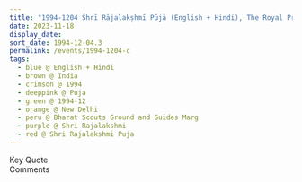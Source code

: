 ```yaml
---
title: "1994-1204 Śhrī Rājalakṣhmī Pūjā (English + Hindi), The Royal Principal, Bharat Scouts Ground and Guides Marg, Nizamuddin, National Zoological Park, Sundar Nagar, New Delhi, India"
date: 2023-11-18
display_date: 
sort_date: 1994-12-04.3
permalink: /events/1994-1204-c
tags:
  - blue @ English + Hindi
  - brown @ India
  - crimson @ 1994
  - deeppink @ Puja
  - green @ 1994-12
  - orange @ New Delhi
  - peru @ Bharat Scouts Ground and Guides Marg
  - purple @ Shri Rajalakshmi
  - red @ Shri Rajalakshmi Puja  
---
```


<wave-list>
  <list-title color="green" width="75">Key Quote</list-title>
  <list-item color="BlanchedAlmond"  width="200"></list-item>
  <list-item color="Lavender"></list-item>
  <list-item color="BlanchedAlmond"></list-item>
</wave-list>

<br>

<wave-list>
  <list-title color="green" width="75">Comments</list-title>
  <list-item color="BlanchedAlmond"  width="200"></list-item>
  <list-item color="Lavender"></list-item>
  <list-item color="BlanchedAlmond"></list-item>
</wave-list>
